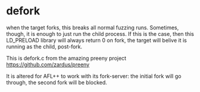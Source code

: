 # defork

when the target forks, this breaks all normal fuzzing runs.
Sometimes, though, it is enough to just run the child process.
If this is the case, then this LD_PRELOAD library will always return 0 on fork,
the target will belive it is running as the child, post-fork.

This is defork.c from the amazing preeny project
https://github.com/zardus/preeny

It is altered for AFL++ to work with its fork-server: the initial fork will go through, the second fork will be blocked.
